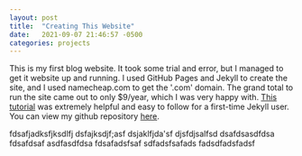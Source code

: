 ```yaml
---
layout: post
title:  "Creating This Website"
date:   2021-09-07 21:46:57 -0500
categories: projects
---
```

This is my first blog website. It took some trial and error, but I managed to get it website up and running. I used GitHub Pages and Jekyll to create the site, and I used namecheap.com to get the '.com' domain. The grand total to run the site came out to only $9/year, which I was very happy with. [This tutorial](https://devblast.com/b/create-a-static-websiteblog-with-jekyll-and-github-pages) was extremely helpful and easy to follow for a first-time Jekyll user. You can view my github repository [here](https://github.com/dstanecki/dstanecki.github.io).

fdsafjadksfjksdlfj
dsfajksdjf;asf
dsjaklfjda'sf
djsfdjsalfsd
dsafdsasdfdsa
fdsafdsaf
asdfasdfdsa
fdsafadsfsaf
sdfadsfsafads
fadsdfadsfadsf
